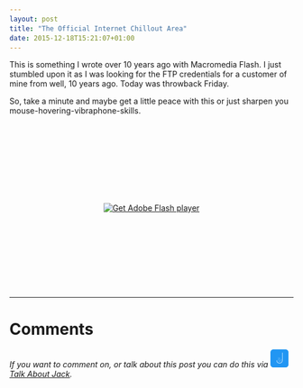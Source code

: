 ```yaml
---
layout: post
title: "The Official Internet Chillout Area"
date: 2015-12-18T15:21:07+01:00
---
```


This is something I wrote over 10 years ago with Macromedia Flash. I just stumbled upon it as I was looking for the FTP credentials for a customer of mine from well, 10 years ago.
Today was throwback Friday.

So, take a minute and maybe get a little peace with this or just sharpen you mouse-hovering-vibraphone-skills.

<div style="text-align: center; margin: 150px 0;">
  <object classid="clsid:D27CDB6E-AE6D-11cf-96B8-444553540000" width="250" height="60" title="buttons" align="middle">
    <param name="movie" value="/assets/buttons.swf"/>
    <!--[if !IE]>-->
    <object type="application/x-shockwave-flash" data="/assets/buttons.swf" width="250" height="60">
    <param name="movie" value="/assets/buttons.swf"/>
    <!--<![endif]-->
    <a href="http://www.adobe.com/go/getflash">
      <img src="http://www.adobe.com/images/shared/download_buttons/get_flash_player.gif" alt="Get Adobe Flash player"/>
    </a>
    <!--[if !IE]>-->
    </object>
    <!--<![endif]-->
  </object>
</div>


---

# Comments
_If you want to comment on, or talk about this post you can do this via [<img src="/assets/talk-about-jack.png" width="32" height="32" title="Talk About Jack" /> Talk About Jack](https://www.jack.chat/j/sounds-good-to-me)._

